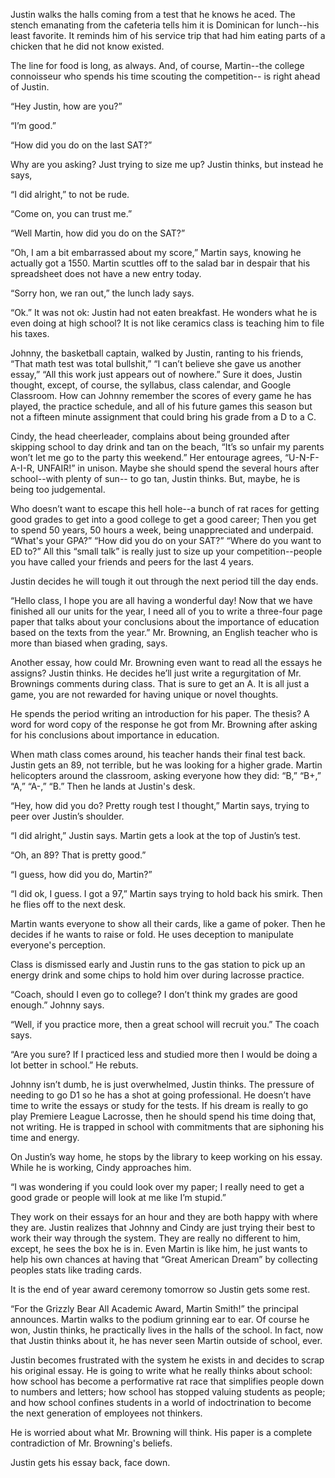 
Justin walks the halls coming from a test that he knows he aced. The stench emanating from the cafeteria tells him it is Dominican for lunch--his least favorite. It reminds him of his service trip that had him eating parts of a chicken that he did not know existed. 

The line for food is long, as always. And, of course, Martin--the college connoisseur who spends his time scouting the competition-- is right ahead of Justin.

“Hey Justin, how are you?”

“I’m good.”

“How did you do on the last SAT?” 

Why are you asking? Just trying to size me up? Justin thinks, but instead he says, 

“I did alright,” to not be rude.

“Come on, you can trust me.” 

“Well Martin, how did you do on the SAT?”

“Oh, I am a bit embarrassed about my score,” Martin says, knowing he actually got a 1550. Martin scuttles off to the salad bar in despair that his spreadsheet does not have a new entry today.

“Sorry hon, we ran out,” the lunch lady says. 

“Ok.” It was not ok: Justin had not eaten breakfast. He wonders what he is even doing at high school? It is not like ceramics class is teaching him to file his taxes.

Johnny, the basketball captain, walked by Justin, ranting to his friends, “That math test was total bullshit,” “I can’t believe she gave us another essay,” “All this work just appears out of nowhere.” Sure it does, Justin thought, except, of course, the syllabus, class calendar, and Google Classroom. How can Johnny remember the scores of every game he has played, the practice schedule, and all of his future games this season but not a fifteen minute assignment that could bring his grade from a D to a C. 

Cindy, the head cheerleader, complains about being grounded after skipping school to day drink and tan on the beach, “It’s so unfair my parents won’t let me go to the party this weekend.” Her entourage agrees, “U-N-F-A-I-R, UNFAIR!” in unison. Maybe she should spend the several hours after school--with plenty of sun-- to go tan, Justin thinks. But, maybe, he is being too judgemental. 

Who doesn’t want to escape this hell hole--a bunch of rat races for getting good grades to get into a good college to get a good career; Then you get to spend 50 years, 50 hours a week, being unappreciated and underpaid. “What's your GPA?” “How did you do on your SAT?” “Where do you want to ED to?” All this “small talk” is really just to size up your competition--people you have called your friends and peers for the last 4 years. 

Justin decides he will tough it out through the next period till the day ends. 

“Hello class, I hope you are all having a wonderful day! Now that we have finished all our units for the year, I need all of you to write a three-four page paper that talks about your conclusions about the importance of education based on the texts from the year.” Mr. Browning, an English teacher who is more than biased when grading, says. 

Another essay, how could Mr. Browning even want to read all the essays he assigns? Justin thinks. He decides he’ll just write a regurgitation of Mr. Brownings comments during class. That is sure to get an A. It is all just a game, you are not rewarded for having unique or novel thoughts.

He spends the period writing an introduction for his paper. The thesis? A word for word copy of the response he got from Mr. Browning after asking for his conclusions about importance in education.

When math class comes around, his teacher hands their final test back. Justin gets an 89, not terrible, but he was looking for a higher grade. Martin helicopters around the classroom, asking everyone how they did: “B,” “B+,” “A,” “A-,” “B.” Then he lands at Justin's desk. 

“Hey, how did you do? Pretty rough test I thought,” Martin says, trying to peer over Justin’s shoulder. 

“I did alright,” Justin says. Martin gets a look at the top of Justin’s test.

“Oh, an 89? That is pretty good.”

“I guess, how did you do, Martin?”

“I did ok, I guess. I got a 97,” Martin says trying to hold back his smirk. Then he flies off to the next desk.

Martin wants everyone to show all their cards, like a game of poker. Then he decides if he wants to raise or fold. He uses deception to manipulate everyone's perception.

Class is dismissed early and Justin runs to the gas station to pick up an energy drink and some chips to hold him over during lacrosse practice.

“Coach, should I even go to college? I don’t think my grades are good enough.” Johnny says.

“Well, if you practice more, then a great school will recruit you.” The coach says.

“Are you sure? If I practiced less and studied more then I would be doing a lot better in school.” He rebuts.

Johnny isn’t dumb, he is just overwhelmed, Justin thinks. The pressure of needing to go D1 so he has a shot at going professional. He doesn’t have time to write the essays or study for the tests. If his dream is really to go play Premiere League Lacrosse, then he should spend his time doing that, not writing. He is trapped in school with commitments that are siphoning his time and energy.

On Justin’s way home, he stops by the library to keep working on his essay. While he is working, Cindy approaches him.

“I was wondering if you could look over my paper; I really need to get a good grade or people will look at me like I’m stupid.”

They work on their essays for an hour and they are both happy with where they are. Justin realizes that Johnny and Cindy are just trying their best to work their way through the system. They are really no different to him, except, he sees the box he is in. Even Martin is like him, he just wants to help his own chances at having that “Great American Dream” by collecting peoples stats like trading cards.

It is the end of year award ceremony tomorrow so Justin gets some rest.

“For the Grizzly Bear All Academic Award, Martin Smith!” the principal announces. Martin walks to the podium grinning ear to ear. Of course he won, Justin thinks, he practically lives in the halls of the school. In fact, now that Justin thinks about it, he has never seen Martin outside of school, ever. 

Justin becomes frustrated with the system he exists in and decides to scrap his original essay. He is going to write what he really thinks about school: how school has become a performative rat race that simplifies people down to numbers and letters; how school has stopped valuing students as people; and how school confines students in a world of indoctrination to become the next generation of employees not thinkers.

He is worried about what Mr. Browning will think. His paper is a complete contradiction of Mr. Browning's beliefs. 

Justin gets his essay back, face down. 